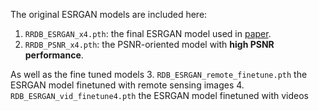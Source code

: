 The original ESRGAN models are included here:

1. `RRDB_ESRGAN_x4.pth`: the final ESRGAN model used in [paper](https://arxiv.org/abs/1809.00219). 
2. `RRDB_PSNR_x4.pth`: the PSNR-oriented model with **high PSNR performance**.

As well as the fine tuned models
3. `RDB_ESRGAN_remote_finetune.pth` the ESRGAN model finetuned with remote sensing images
4. `RDB_ESRGAN_vid_finetune4.pth` the ESRGAN model finetuned with videos
